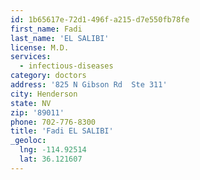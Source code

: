 ```yaml
---
id: 1b65617e-72d1-496f-a215-d7e550fb78fe
first_name: Fadi
last_name: 'EL SALIBI'
license: M.D.
services:
  - infectious-diseases
category: doctors
address: '825 N Gibson Rd  Ste 311'
city: Henderson
state: NV
zip: '89011'
phone: 702-776-8300
title: 'Fadi EL SALIBI'
_geoloc:
  lng: -114.92514
  lat: 36.121607
---
```

